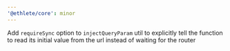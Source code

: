 ```yaml
---
'@ethlete/core': minor
---
```


Add `requireSync` option to `injectQueryParam` util to explicitly tell the function to read its initial value from the url instead of waiting for the router
